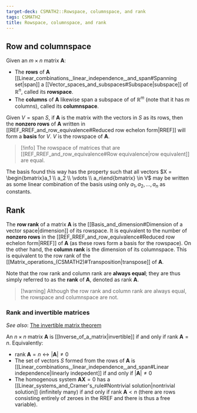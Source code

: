 ```yaml
---
target-deck: CSMATH2::Rowspace, columnspace, and rank
tags: CSMATH2
title: Rowspace, columnspace, and rank
---
```


## Row and columnspace

Given an $m \times n$ matrix $\mathbf{A}$:

- The **rows** of $\mathbf{A}$ [[Linear_combinations,_linear_independence,_and_span#Spanning set|span]] a [[Vector_spaces_and_subspaces#Subspace|subspace]] of $\mathbb{R}^n$, called its **rowspace**.
- The **columns** of $\mathbf{A}$  likewise span a subspace of of $\mathbb{R}^m$ (note that it has $m$ columns), called its **columnspace**.

Given $V = \text{span } S$, if $\mathbf{A}$ is the matrix with the vectors in $S$ as its rows, then the **nonzero rows** of $\mathbf{A}$ written in [[REF_RREF_and_row_equivalence#Reduced row echelon form|RREF]] will form a **basis** for $V$. $V$ is the rowspace of $\mathbf{A}$.

>[!info] The rowspace of matrices that are [[REF_RREF_and_row_equivalence#Row equivalence|row equivalent]] are equal.

The basis found this way has the property such that all vectors $X = \begin{bmatrix}a_1 \\ a_2 \\ \vdots \\ a_n\end{bmatrix} \in V$ may be written as some linear combination of the basis using only $a_1, a_2, \dots, a_n$ as constants.

<!--ID: 1721102612896-->

## Rank

The **row rank** of a matrix $\mathbf{A}$ is the [[Basis_and_dimension#Dimension of a vector space|dimension]] of its rowspace. It is equivalent to the number of **nonzero rows** in the [[REF_RREF_and_row_equivalence#Reduced row echelon form|RREF]] of  $\mathbf{A}$ (as these rows form a basis for the rowspace). On the other hand, the **column rank** is the dimension of its columnspace. This is equivalent to the row rank of the [[Matrix_operations_(CSMATH2)#Transposition|transpose]] of  $\mathbf{A}$.

Note that the row rank and column rank are **always equal**; they are thus simply referred to as the **rank** of  $\mathbf{A}$, denoted as  $\text{rank } \mathbf{A}$.

>[!warning] Although the row rank and column rank are always equal, the rowspace and columnspace are not.

<!--ID: 1721102612900-->

### Rank and invertible matrices

*See also*: [The invertible matrix theorem](https://en.wikipedia.org/wiki/Invertible_matrix#The_invertible_matrix_theorem)

An $n \times n$ matrix $\mathbf{A}$ is [[Inverse_of_a_matrix|invertible]] if and only if $\text{rank } \mathbf{A} = n$. Equivalently:

- $\text{rank } \mathbf{A} = n \leftrightarrow |\mathbf{A}| \neq 0$
- The set of vectors $S$ formed from the rows of $\mathbf{A}$ is [[Linear_combinations,_linear_independence,_and_span#Linear independence|linearly indepedent]] if and only if $|\mathbf{A}| \neq 0$
- The homogenous system $\mathbf{AX} = 0$ has a [[Linear_systems_and_Cramer's_rule#Nontrivial solution|nontrivial solution]] (infinitely many) if and only if $\text{rank } \mathbf{A} < n$ (there are rows consisting entirely of zeroes in the RREF and there is thus a free variable).
<!--ID: 1721102612903-->
